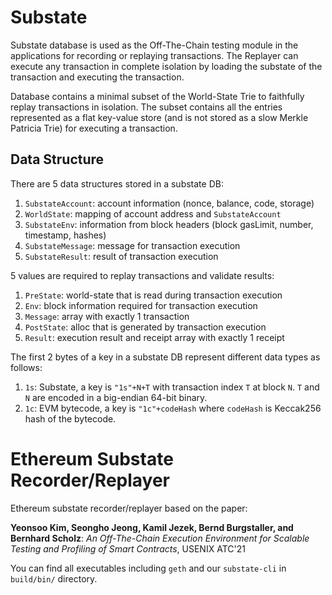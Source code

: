 # Substate 
Substate database is used as the Off-The-Chain testing module in the applications for recording or replaying transactions. The Replayer can execute any transaction in complete isolation by loading the substate of the transaction and executing the transaction.

Database contains a minimal subset of the World-State Trie to faithfully replay transactions in isolation. The subset contains all the entries represented as a flat key-value store (and is not stored as a slow Merkle Patricia Trie) for executing a transaction.

## Data Structure

There are 5 data structures stored in a substate DB:
1. `SubstateAccount`: account information (nonce, balance, code, storage)
2. `WorldState`: mapping of account address and `SubstateAccount`
3. `SubstateEnv`: information from block headers (block gasLimit, number, timestamp, hashes)
4. `SubstateMessage`: message for transaction execution
5. `SubstateResult`: result of transaction execution

5 values are required to replay transactions and validate results:
1. `PreState`: world-state that is read during transaction execution
2. `Env`: block information required for transaction execution
3. `Message`: array with exactly 1 transaction
4. `PostState`: alloc that is generated by transaction execution
5. `Result`: execution result and receipt array with exactly 1 receipt

The first 2 bytes of a key in a substate DB represent different data types as follows:
1. `1s`: Substate, a key is `"1s"+N+T` with transaction index `T` at block `N`.
`T` and `N` are encoded in a big-endian 64-bit binary.
2. `1c`: EVM bytecode, a key is `"1c"+codeHash` where `codeHash` is Keccak256 hash of the bytecode.

# Ethereum Substate Recorder/Replayer
Ethereum substate recorder/replayer based on the paper:

**Yeonsoo Kim, Seongho Jeong, Kamil Jezek, Bernd Burgstaller, and Bernhard Scholz**: _An Off-The-Chain Execution Environment for Scalable Testing and Profiling of Smart Contracts_,  USENIX ATC'21

You can find all executables including `geth` and our `substate-cli` in `build/bin/` directory.